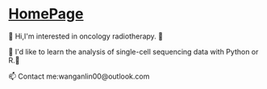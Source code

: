 # [HomePage](https://wanganlin00.github.io/)

👋 Hi,I'm interested in oncology radiotherapy. 👀

🌱 I'd like to learn the analysis of single-cell sequencing data with Python or R.💞️

📫 Contact me:wanganlin00\@outlook.com

